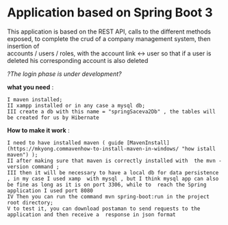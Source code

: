 
# Application based on Spring Boot 3

This application is based on the REST API, calls to the different methods exposed, 
to complete the crud of a company management system, then insertion of  
accounts / users / roles, with the account link <-> user so that if a user is deleted his corresponding account is also deleted 

*?The login phase is under development?* 

**what you need** : 

    I maven installed; 
    II xampp installed or in any case a mysql db; 
    III create a db with this name = "springSaceva2Db" , the tables will be created for us by Hibernate

**How to make it work** :

    I need to have installed maven ( guide [MavenInstall] (https://mkyong.commavenhow-to-install-maven-in-windows/ "how istall maven") ); 
    II after making sure that maven is correctly installed with  the mvn - version command ;  
    III then it will be necessary to have a local db for data persistence , in my case I used xamp  with mysql , but I think mysql app can also be fine as long as it is on port 3306, while to  reach the Spring application I used port 8080 
    IV Then you can run the command mvn spring-boot:run in the project root directory;  
    V to test it, you can download postaman to send requests to the application and then receive a  response in json format 

